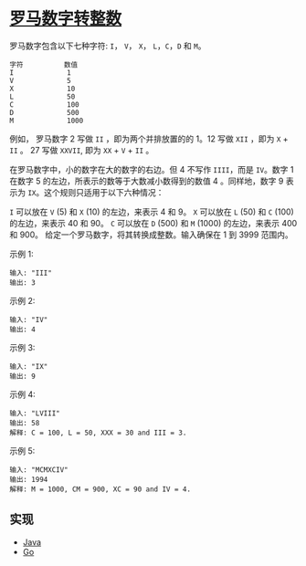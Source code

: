 # [罗马数字转整数](https://leetcode-cn.com/problems/roman-to-integer/description/)

罗马数字包含以下七种字符: `I`， `V`， `X`， `L`，`C`，`D` 和 `M`。

```
字符          数值
I             1
V             5
X             10
L             50
C             100
D             500
M             1000
```

例如， 罗马数字 2 写做 `II` ，即为两个并排放置的的 1。12 写做 `XII` ，即为 `X` + `II` 。 27 写做  `XXVII`, 即为 `XX` + `V` + `II` 。

在罗马数字中，小的数字在大的数字的右边。但 4 不写作 `IIII`，而是 `IV`。数字 1 在数字 5 的左边，所表示的数等于大数减小数得到的数值 4 。同样地，数字 9 表示为 `IX`。这个规则只适用于以下六种情况：

`I` 可以放在 `V` (5) 和 `X` (10) 的左边，来表示 4 和 9。
`X` 可以放在 `L` (50) 和 `C` (100) 的左边，来表示 40 和 90。 
`C` 可以放在 `D` (500) 和 `M` (1000) 的左边，来表示 400 和 900。
给定一个罗马数字，将其转换成整数。输入确保在 1 到 3999 范围内。

示例 1:

```
输入: "III"
输出: 3
```

示例 2:

```
输入: "IV"
输出: 4
```

示例 3:

```
输入: "IX"
输出: 9
```

示例 4:

```
输入: "LVIII"
输出: 58
解释: C = 100, L = 50, XXX = 30 and III = 3.
```

示例 5:

```
输入: "MCMXCIV"
输出: 1994
解释: M = 1000, CM = 900, XC = 90 and IV = 4.
```

## 实现

- [Java](https://github.com/pojozhang/playground/blob/master/solutions/java/src/main/java/playground/algorithm/RomanToInteger.java)
- [Go](https://github.com/pojozhang/playground/blob/master/solutions/go/src/playground/algorithm/roman_to_integer.go)

